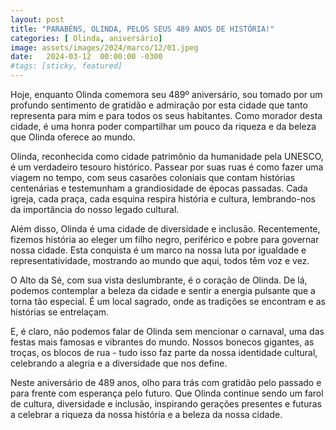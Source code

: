```yaml
---
layout: post
title: "PARABÉNS, OLINDA, PELOS SEUS 489 ANOS DE HISTÓRIA!"
categories: [ Olinda, aniversário]
image: assets/images/2024/marco/12/01.jpeg
date:   2024-03-12  00:00:00 -0300
#tags: [sticky, featured]
---
```

Hoje, enquanto Olinda comemora seu 489º aniversário, sou tomado por um profundo sentimento de gratidão e admiração por esta cidade que tanto representa para mim e para todos os seus habitantes. Como morador desta cidade, é uma honra poder compartilhar um pouco da riqueza e da beleza que Olinda oferece ao mundo.

Olinda, reconhecida como cidade patrimônio da humanidade pela UNESCO, é um verdadeiro tesouro histórico. Passear por suas ruas é como fazer uma viagem no tempo, com seus casarões coloniais que contam histórias centenárias e testemunham a grandiosidade de épocas passadas. Cada igreja, cada praça, cada esquina respira história e cultura, lembrando-nos da importância do nosso legado cultural.

Além disso, Olinda é uma cidade de diversidade e inclusão. Recentemente, fizemos história ao eleger um filho negro, periférico e pobre para governar nossa cidade. Esta conquista é um marco na nossa luta por igualdade e representatividade, mostrando ao mundo que aqui, todos têm voz e vez.

O Alto da Sé, com sua vista deslumbrante, é o coração de Olinda. De lá, podemos contemplar a beleza da cidade e sentir a energia pulsante que a torna tão especial. É um local sagrado, onde as tradições se encontram e as histórias se entrelaçam.

E, é claro, não podemos falar de Olinda sem mencionar o carnaval, uma das festas mais famosas e vibrantes do mundo. Nossos bonecos gigantes, as troças, os blocos de rua - tudo isso faz parte da nossa identidade cultural, celebrando a alegria e a diversidade que nos define.

Neste aniversário de 489 anos, olho para trás com gratidão pelo passado e para frente com esperança pelo futuro. Que Olinda continue sendo um farol de cultura, diversidade e inclusão, inspirando gerações presentes e futuras a celebrar a riqueza da nossa história e a beleza da nossa cidade.